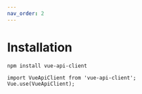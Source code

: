 ```yaml
---
nav_order: 2
---
```


# Installation

`npm install vue-api-client`

```
import VueApiClient from 'vue-api-client';
Vue.use(VueApiClient);
```